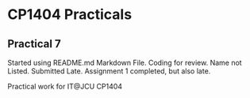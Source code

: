 # CP1404 Practicals

## Practical 7
Started using README.md Markdown File. Coding for review. Name not Listed. Submitted Late.
Assignment 1 completed, but also late.

Practical work for IT@JCU CP1404
